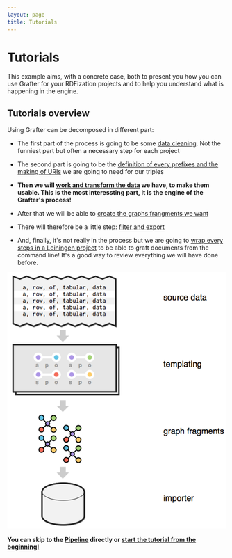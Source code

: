 ```yaml
---
layout: page
title: Tutorials
---
```

# Tutorials

This example aims, with a concrete case, both to present you how you can use Grafter for your RDFization projects and to help you understand what is happening in the engine.

## Tutorials overview

Using Grafter can be decomposed in different part:

- The first part of the process is going to be some [data cleaning](908_cleaning.html). Not the funniest part but often a necessary step for each project

- The second part is going to be the [definition of every prefixes and the making of URIs](911_making_uri.html) we are going to need for our triples

- **Then we will [work and transform the data](921_pipeline.html) we have, to make them usable. This is the most interessting part, it is the engine of the Grafter's process!**

- After that we will be able to [create the graphs frangments we want](931_graph.html)

- There will therefore be a little step: [filter and export](941_filter_import.html)

- And, finally, it's not really in the process but we are going to [wrap every steps in a Leiningen project](951_command_line.html) to be able to graft documents from the command line! It's a good way to review everything we will have done before.

![process](/assets/index_1.png)


**You can skip to the [Pipeline](921_pipeline.html)  directly or [start the tutorial from the beginning!](905_general.html)**
